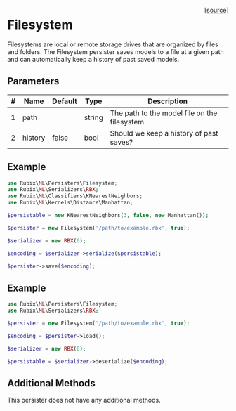 <span style="float:right;"><a href="https://github.com/RubixML/ML/blob/master/src/Persisters/Filesystem.php">[source]</a></span>

# Filesystem
Filesystems are local or remote storage drives that are organized by files and folders. The Filesystem persister saves models to a file at a given path and can automatically keep a history of past saved models.

## Parameters
| # | Name | Default | Type | Description |
|---|---|---|---|---|
| 1 | path | | string | The path to the model file on the filesystem. |
| 2 | history | false | bool | Should we keep a history of past saves? |

## Example
```php
use Rubix\ML\Persisters\Filesystem;
use Rubix\ML\Serializers\RBX;
use Rubix\ML\Classifiers\KNearestNeighbors;
use Rubix\ML\Kernels\Distance\Manhattan;

$persistable = new KNearestNeighbors(3, false, new Manhattan());

$persister = new Filesystem('/path/to/example.rbx', true);

$serializer = new RBX(6);

$encoding = $serializer->serialize($persistable);

$persister->save($encoding);
```

## Example
```php
use Rubix\ML\Persisters\Filesystem;
use Rubix\ML\Serializers\RBX;

$persister = new Filesystem('/path/to/example.rbx', true);

$encoding = $persister->load();

$serializer = new RBX(6);

$persistable = $serializer->deserialize($encoding);
```

## Additional Methods
This persister does not have any additional methods.
